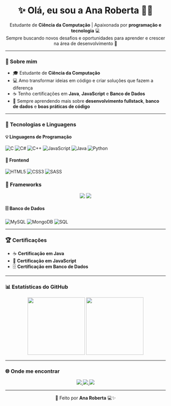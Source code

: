 <h1 align="center">✨ Olá, eu sou a <strong>Ana Roberta</strong> 👩‍💻</h1>

<p align="center">
  Estudante de <strong>Ciência da Computação</strong> | Apaixonada por <strong>programação e tecnologia</strong> 💻<br>
  Sempre buscando novos desafios e oportunidades para aprender e crescer na área de desenvolvimento 🚀
</p>

---

### 💫 Sobre mim
- 🎓 Estudante de **Ciência da Computação**
- 💻 Amo transformar ideias em código e criar soluções que fazem a diferença
- ☕ Tenho certificações em **Java**, **JavaScript** e **Banco de Dados**
- 🌱 Sempre aprendendo mais sobre **desenvolvimento fullstack**, **banco de dados** e **boas práticas de código**

---

### 🚀 Tecnologias e Linguagens

#### 💡 Linguagens de Programação
![C](https://img.shields.io/badge/C-00599C?style=for-the-badge&logo=c&logoColor=white)
![C#](https://img.shields.io/badge/C%23-8A2BE2?style=for-the-badge&logo=c-sharp&logoColor=white)
![C++](https://img.shields.io/badge/C++-004482?style=for-the-badge&logo=cplusplus&logoColor=white)
![JavaScript](https://img.shields.io/badge/JavaScript-FFD700?style=for-the-badge&logo=javascript&logoColor=black)
![Java](https://img.shields.io/badge/Java-F89820?style=for-the-badge&logo=java&logoColor=white)
![Python](https://img.shields.io/badge/Python-4B8BBE?style=for-the-badge&logo=python&logoColor=white)

#### 🎨 Frontend
![HTML5](https://img.shields.io/badge/HTML5-FF6347?style=for-the-badge&logo=html5&logoColor=white)
![CSS3](https://img.shields.io/badge/CSS3-1E90FF?style=for-the-badge&logo=css3&logoColor=white)
![SASS](https://img.shields.io/badge/SASS-FF69B4?style=for-the-badge&logo=sass&logoColor=white)

### 🧩 Frameworks
<p align="center">
  <img src="https://img.shields.io/badge/Bootstrap-7952B3?style=for-the-badge&logo=bootstrap&logoColor=white"/>
  <img src="https://img.shields.io/badge/Vue.js-4FC08D?style=for-the-badge&logo=vue.js&logoColor=white"/>
</p>


#### 🗄️ Banco de Dados
![MySQL](https://img.shields.io/badge/MySQL-00758F?style=for-the-badge&logo=mysql&logoColor=white)
![MongoDB](https://img.shields.io/badge/MongoDB-4EA94B?style=for-the-badge&logo=mongodb&logoColor=white)
![SQL](https://img.shields.io/badge/SQL-4682B4?style=for-the-badge&logo=postgresql&logoColor=white)

---

### 🏆 Certificações
- ☕ **Certificação em Java**
- 💠 **Certificação em JavaScript**
- 🗄️ **Certificação em Banco de Dados** 

---

### 📊 Estatísticas do GitHub
<p align="center">
  <img height="180em" src="https://github-readme-stats.vercel.app/api?username=devanaroberta&show_icons=true&theme=radical&hide_border=false&title_color=FF69B4&icon_color=FFB6C1" />
  <img height="180em" src="https://github-readme-stats.vercel.app/api/top-langs/?username=devanaroberta&layout=compact&theme=radical&title_color=FF69B4&hide_border=false" />
</p>

---

### 🌐 Onde me encontrar
<p align="center">
  <a href="https://www.linkedin.com/in/ana-roberta-4585a8256/" target="_blank">
    <img src="https://img.shields.io/badge/LinkedIn-0A66C2?style=for-the-badge&logo=linkedin&logoColor=white"/>
  </a>
  <a href="mailto:anarobertafornari@gmail.com">
    <img src="https://img.shields.io/badge/Gmail-D14836?style=for-the-badge&logo=gmail&logoColor=white"/>
  </a>
  <a href="https://github.com/devanaroberta">
    <img src="https://img.shields.io/badge/GitHub-000000?style=for-the-badge&logo=github&logoColor=white"/>
  </a>
</p>


---

<p align="center">💜 Feito por <strong>Ana Roberta</strong> 💻✨</p>
